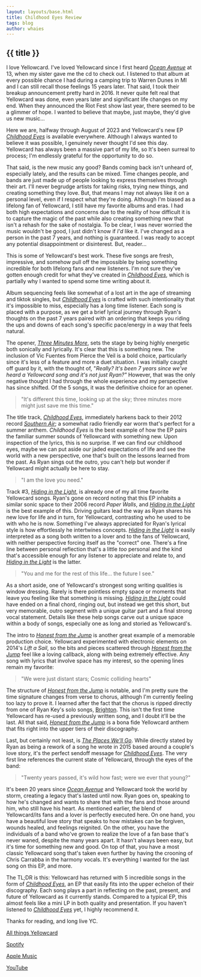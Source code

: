 ```yaml
---
layout: layouts/base.html
title: Childhood Eyes Review
tags: blog
author: whaies
---
```


## {{ title }}

I love Yellowcard. I've loved Yellowcard since I first heard [_Ocean Avenue_](https://open.spotify.com/album/24IBCzEJlHBI0ioxlSuSPA?si=mDBHNiyyQ2mB5Uge3pYdLg) at 13, when my sister gave me the cd to check out. I listened to that album at every possible chance I had during a camping trip to Warren Dunes in MI and I can still recall those feelings 15 years later. That said, I took their breakup announcement pretty hard in 2016. It never quite felt real that Yellowcard was done, even years later and significant life changes on my end. When they announced the Riot Fest show last year, there seemed to be a glimmer of hope. I wanted to believe that maybe, just maybe, they'd give us new music...

Here we are, halfway through August of 2023 and Yellowcard's new EP [_Childhood Eyes_](https://open.spotify.com/album/7g4Iij7EeDIraxCXQRQAQo?si=OgP1mMaTQfGrbP3tJo9NRw) is available everywhere. Although I always wanted to believe it was possible, I genuinely never thought I'd see this day. Yellowcard has always been a massive part of my life, so It's been surreal to process; I'm endlessly grateful for the opportunity to do so.

That said, is the new music any good? Bands coming back isn't unheard of, especially lately, and the results can be mixed. Time changes people, and bands are just made up of people looking to express themselves through their art. I'll never begrudge artists for taking risks, trying new things, and creating something they love. But, that means I may not always like it on a personal level, even if I respect what they're doing. Although I'm biased as a lifelong fan of Yellowcard, I still have my favorite albums and eras. I had both high expectations and concerns due to the reality of how difficult it is to capture the magic of the past while also creating something new that isn't a rehash for the sake of nostalgia. To be clear, I was never worried the music wouldn't be good, I just didn't know if _I'd_ like it. I've changed as a person in the past 7 years, and nothing is guaranteed. I was ready to accept any potential disappointment or disinterest. But, reader...

This is some of Yellowcard's best work. These five songs are fresh, impressive, and somehow pull off the impossible by being something incredible for both lifelong fans and new listeners. I'm not sure they've gotten enough credit for what they've created in [_Childhood Eyes_](https://open.spotify.com/album/7g4Iij7EeDIraxCXQRQAQo?si=OgP1mMaTQfGrbP3tJo9NRw), which is partially why I wanted to spend some time writing about it.

Album sequencing feels like somewhat of a lost art in the age of streaming and tiktok singles, but [_Childhood Eyes_](https://open.spotify.com/album/7g4Iij7EeDIraxCXQRQAQo?si=OgP1mMaTQfGrbP3tJo9NRw) is crafted with such intentionality that it's impossible to miss, especially has a long time listener. Each song is placed with a purpose, as we get a brief lyrical journey through Ryan's thoughts on the past 7 years paired with an ordering that keeps you riding the ups and downs of each song's specific pace/energy in a way that feels natural.

The opener, [_Three Minutes More_](https://open.spotify.com/track/0LLNyeqLTbyzLqIgRdryM5?si=9e49df614c8d4892), sets the stage by being highly energetic both sonically and lyrically. It's clear that this is something new. The inclusion of Vic Fuentes from Pierce the Veil is a bold choice, particularly since it's less of a feature and more a duet situation. I was initially caught off guard by it, with the thought of, "_Really? It's been 7 years since we've heard a Yellowcard song and it's not just Ryan?"_ However, that was the only negative thought I had through the whole experience and my perspective has since shifted. Of the 5 songs, it was the definitive choice for an opener.

> "It's different this time, looking up at the sky; three minutes more might just save me this time."

The title track, [_Childhood Eyes_](https://open.spotify.com/track/2ttWOp5QoqdO6zkIJJ4bFh?si=d5f4ed71c1f74b22), immediately harkens back to their 2012 record [_Southern Air_](https://open.spotify.com/album/1URxt8zdzFsihGRAv01cb0?si=C5tt5gNDQUO5its5J0Ctwg); a somewhat radio friendly ear worm that's perfect for a summer anthem. _Childhood Eyes_ is the best example of how the EP pairs the familiar summer sounds of Yellowcard with something new. Upon inspection of the lyrics, this is no surprise. If we can find our childhood eyes, maybe we can put aside our jaded expectations of life and see the world with a new perspective, one that's built on the lessons learned from the past. As Ryan sings out the outro, you can't help but wonder if Yellowcard might actually be here to stay.

> "I am the love you need."

Track #3, [_Hiding in the Light_](https://open.spotify.com/track/5DOx0sq87YTYeBLJPpDLLI?si=21227503bc344852), is already one of my all time favorite Yellowcard songs. Ryan's gone on record noting that this EP inhabits a similar sonic space to their 2006 record _Paper Walls_, and [_Hiding in the Light_](https://open.spotify.com/track/5DOx0sq87YTYeBLJPpDLLI?si=21227503bc344852) is the best example of this. Driving guitars lead the way as Ryan shares his new love for life and in turn, for Yellowcard, contrasting who he used to be with who he is now. Something I've always appreciated for Ryan's lyrical style is how effortlessly he intertwines concepts. [_Hiding in the Light_](https://open.spotify.com/track/5DOx0sq87YTYeBLJPpDLLI?si=21227503bc344852) is easily interpreted as a song both written to a lover and to the fans of Yellowcard, with neither perspective forcing itself as the "correct" one. There's a fine line between personal reflection that's a little _too_ personal and the kind that's accessible enough for any listener to appreciate and relate to, and [_Hiding in the Light_](https://open.spotify.com/track/5DOx0sq87YTYeBLJPpDLLI?si=21227503bc344852) is the latter.

> "You and me for the rest of this life... the future I see."

As a short aside, one of Yellowcard's strongest song writing qualities is window dressing. Rarely is there pointless empty space or moments that leave you feeling like that something is missing. [_Hiding in the Light_](https://open.spotify.com/track/5DOx0sq87YTYeBLJPpDLLI?si=21227503bc344852) could have ended on a final chord, ringing out, but instead we get this short, but very memorable, outro segment with a unique guitar part and a final strong vocal statement. Details like these help songs carve out a unique space within a body of songs, especially one as long and storied as Yellowcard's.

The intro to [_Honest from the Jump_](https://open.spotify.com/track/3YzMyn5dtH10yyBASazJoP?si=aab224cdf8b4463c) is another great example of a memorable production choice. Yellowcard experimented with electronic elements on 2014's _Lift a Sail_, so the bits and pieces scattered through [_Honest from the Jump_](https://open.spotify.com/track/3YzMyn5dtH10yyBASazJoP?si=aab224cdf8b4463c) feel like a loving callback, along with being extremely effective. Any song with lyrics that involve space has my interest, so the opening lines remain my favorite:

> "We were just distant stars; Cosmic colliding hearts"

The structure of [_Honest from the Jump_](https://open.spotify.com/track/3YzMyn5dtH10yyBASazJoP?si=aab224cdf8b4463c) is notable, and I'm pretty sure the time signature changes from verse to chorus, although I'm currently feeling too lazy to prove it. I learned after the fact that the chorus is ripped directly from one of Ryan Key's solo songs, [Brighton](https://open.spotify.com/track/0KeOGxpwUc8A4MJAN4Z9QZ?si=d3dad24b0f484de5). This isn't the first time Yellowcard has re-used a previously written song, and I doubt it'll be the last. All that said, [_Honest from the Jump_](https://open.spotify.com/track/3YzMyn5dtH10yyBASazJoP?si=aab224cdf8b4463c) is a bona fide Yellowcard anthem that fits right into the upper tiers of their discography.

Last, but certainly not least, is [_The Places We'll Go_](https://open.spotify.com/track/4jYw7PiQxSW5ezUyfhhjmZ?si=70a8220d6f1242de). While directly stated by Ryan as being a rework of a song he wrote in 2015 based around a couple's love story, it's the perfect sendoff message for [_Childhood Eyes_](https://open.spotify.com/album/7g4Iij7EeDIraxCXQRQAQo?si=OgP1mMaTQfGrbP3tJo9NRw). The very first line references the current state of Yellowcard, through the eyes of the band:

> "Twenty years passed, it's wild how fast; were we ever that young?"

It's been 20 years since [_Ocean Avenue_](https://open.spotify.com/album/24IBCzEJlHBI0ioxlSuSPA?si=mDBHNiyyQ2mB5Uge3pYdLg) and Yellowcard took the world by storm, creating a legacy that's lasted until now. Ryan goes on, speaking to how he's changed and wants to share that with the fans and those around him, who still have his heart. As mentioned earlier, the blend of Yellowcard/its fans and a lover is perfectly executed here. On one hand, you have a beautiful love story that speaks to how mistakes can be forgiven, wounds healed, and feelings reignited. On the other, you have the individuals of a band who've grown to realize the love of a fan base that's never waned, despite the many years apart. It hasn't always been easy, but it's time for something new and good. On top of that, you have a most classic Yellowcard song that's taken even further by having the crooning of Chris Carrabba in the harmony vocals. It's everything I wanted for the last song on this EP, and more.

The TL;DR is this: Yellowcard has returned with 5 incredible songs in the form of [_Childhood Eyes_](https://open.spotify.com/album/7g4Iij7EeDIraxCXQRQAQo?si=OgP1mMaTQfGrbP3tJo9NRw), an EP that easily fits into the upper echelon of their discography. Each song plays a part in reflecting on the past, present, and future of Yellowcard as it currently stands. Compared to a typical EP, this almost feels like a mini LP in both quality and presentation. If you haven't listened to [_Childhood Eyes_](https://open.spotify.com/album/7g4Iij7EeDIraxCXQRQAQo?si=OgP1mMaTQfGrbP3tJo9NRw) yet, I highly recommend it.

Thanks for reading, and long live YC.

[All things Yellowcard](https://linktr.ee/yellowcard)

[Spotify](https://open.spotify.com/album/7g4Iij7EeDIraxCXQRQAQo?si=OgP1mMaTQfGrbP3tJo9NRw)

[Apple Music](https://music.apple.com/us/album/childhood-eyes-ep/1686908777)

[YouTube](https://youtu.be/pWubKtHzRlQ)
